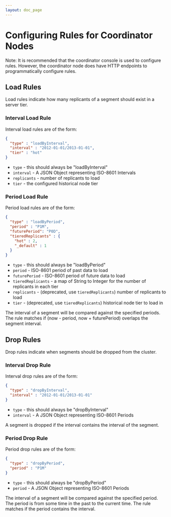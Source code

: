 ```yaml
---
layout: doc_page
---
```

# Configuring Rules for Coordinator Nodes
Note: It is recommended that the coordinator console is used to configure rules. However, the coordinator node does have HTTP endpoints to programmatically configure rules.

Load Rules
----------

Load rules indicate how many replicants of a segment should exist in a server tier.

### Interval Load Rule

Interval load rules are of the form:

```json
{
  "type" : "loadByInterval",
  "interval" : "2012-01-01/2013-01-01",
  "tier" : "hot"
}
```

* `type` - this should always be "loadByInterval"
* `interval` - A JSON Object representing ISO-8601 Intervals
* `replicants` - number of replicants to load
* `tier` - the configured historical node tier

### Period Load Rule

Period load rules are of the form:

```json
{
  "type" : "loadByPeriod",
  "period" : "P1M",
  "futurePeriod": "P0D",
  "tieredReplicants" : {
    "hot" : 2,
    "_default" : 1
  }
}
```

* `type` - this should always be "loadByPeriod"
* `period` - ISO-8601 period of past data to load
* `futurePeriod` - ISO-8601 period of future data to load
* `tieredReplicants` - a map of String to Integer for the number of replicants in each tier
* `replicants` - (deprecated, use `tieredReplicants`) number of replicants to load
* `tier` - (deprecated, use `tieredReplicants`) historical node tier to load in

The interval of a segment will be compared against the specified periods.
The rule matches if (now - period, now + futurePeriod) overlaps the segment interval.

Drop Rules
----------

Drop rules indicate when segments should be dropped from the cluster.

### Interval Drop Rule

Interval drop rules are of the form:

```json
{
  "type" : "dropByInterval",
  "interval" : "2012-01-01/2013-01-01"
}
```

* `type` - this should always be "dropByInterval"
* `interval` - A JSON Object representing ISO-8601 Periods

A segment is dropped if the interval contains the interval of the segment.

### Period Drop Rule

Period drop rules are of the form:

```json
{
  "type" : "dropByPeriod",
  "period" : "P1M"
}
```

* `type` - this should always be "dropByPeriod"
* `period` - A JSON Object representing ISO-8601 Periods

The interval of a segment will be compared against the specified period. The period is from some time in the past to the current time. The rule matches if the period contains the interval.
